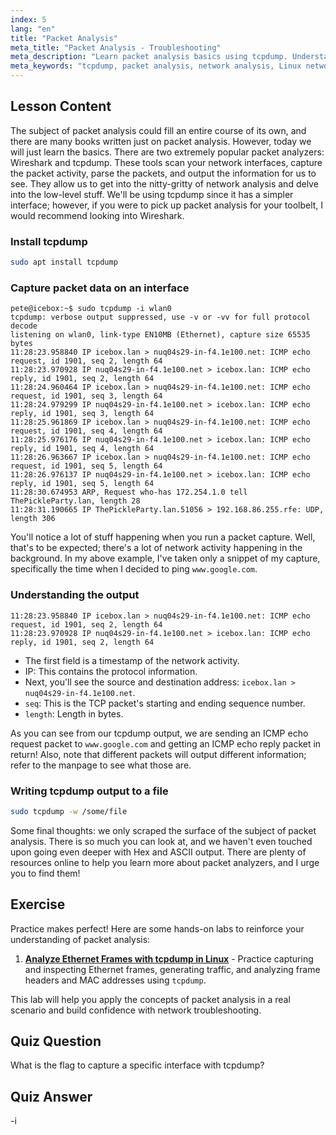 ```yaml
---
index: 5
lang: "en"
title: "Packet Analysis"
meta_title: "Packet Analysis - Troubleshooting"
meta_description: "Learn packet analysis basics using tcpdump. Understand network traffic, capture data, and interpret output with this beginner-friendly Linux guide."
meta_keywords: "tcpdump, packet analysis, network analysis, Linux networking, beginner tutorial, Wireshark, Linux commands, network traffic"
---
```


## Lesson Content

The subject of packet analysis could fill an entire course of its own, and there are many books written just on packet analysis. However, today we will just learn the basics. There are two extremely popular packet analyzers: Wireshark and tcpdump. These tools scan your network interfaces, capture the packet activity, parse the packets, and output the information for us to see. They allow us to get into the nitty-gritty of network analysis and delve into the low-level stuff. We'll be using tcpdump since it has a simpler interface; however, if you were to pick up packet analysis for your toolbelt, I would recommend looking into Wireshark.

### Install tcpdump

```bash
sudo apt install tcpdump
```

### Capture packet data on an interface

```plaintext
pete@icebox:~$ sudo tcpdump -i wlan0
tcpdump: verbose output suppressed, use -v or -vv for full protocol decode
listening on wlan0, link-type EN10MB (Ethernet), capture size 65535 bytes
11:28:23.958840 IP icebox.lan > nuq04s29-in-f4.1e100.net: ICMP echo request, id 1901, seq 2, length 64
11:28:23.970928 IP nuq04s29-in-f4.1e100.net > icebox.lan: ICMP echo reply, id 1901, seq 2, length 64
11:28:24.960464 IP icebox.lan > nuq04s29-in-f4.1e100.net: ICMP echo request, id 1901, seq 3, length 64
11:28:24.979299 IP nuq04s29-in-f4.1e100.net > icebox.lan: ICMP echo reply, id 1901, seq 3, length 64
11:28:25.961869 IP icebox.lan > nuq04s29-in-f4.1e100.net: ICMP echo request, id 1901, seq 4, length 64
11:28:25.976176 IP nuq04s29-in-f4.1e100.net > icebox.lan: ICMP echo reply, id 1901, seq 4, length 64
11:28:26.963667 IP icebox.lan > nuq04s29-in-f4.1e100.net: ICMP echo request, id 1901, seq 5, length 64
11:28:26.976137 IP nuq04s29-in-f4.1e100.net > icebox.lan: ICMP echo reply, id 1901, seq 5, length 64
11:28:30.674953 ARP, Request who-has 172.254.1.0 tell ThePickleParty.lan, length 28
11:28:31.190665 IP ThePickleParty.lan.51056 > 192.168.86.255.rfe: UDP, length 306
```

You'll notice a lot of stuff happening when you run a packet capture. Well, that's to be expected; there's a lot of network activity happening in the background. In my above example, I've taken only a snippet of my capture, specifically the time when I decided to ping `www.google.com`.

### Understanding the output

```plaintext
11:28:23.958840 IP icebox.lan > nuq04s29-in-f4.1e100.net: ICMP echo request, id 1901, seq 2, length 64
11:28:23.970928 IP nuq04s29-in-f4.1e100.net > icebox.lan: ICMP echo reply, id 1901, seq 2, length 64
```

- The first field is a timestamp of the network activity.
- IP: This contains the protocol information.
- Next, you'll see the source and destination address: `icebox.lan > nuq04s29-in-f4.1e100.net`.
- `seq`: This is the TCP packet's starting and ending sequence number.
- `length`: Length in bytes.

As you can see from our tcpdump output, we are sending an ICMP echo request packet to `www.google.com` and getting an ICMP echo reply packet in return! Also, note that different packets will output different information; refer to the manpage to see what those are.

### Writing tcpdump output to a file

```bash
sudo tcpdump -w /some/file
```

Some final thoughts: we only scraped the surface of the subject of packet analysis. There is so much you can look at, and we haven't even touched upon going even deeper with Hex and ASCII output. There are plenty of resources online to help you learn more about packet analyzers, and I urge you to find them!

## Exercise

Practice makes perfect! Here are some hands-on labs to reinforce your understanding of packet analysis:

1. **[Analyze Ethernet Frames with tcpdump in Linux](https://labex.io/labs/linux-analyze-ethernet-frames-with-tcpdump-in-linux-592765)** - Practice capturing and inspecting Ethernet frames, generating traffic, and analyzing frame headers and MAC addresses using `tcpdump`.

This lab will help you apply the concepts of packet analysis in a real scenario and build confidence with network troubleshooting.

## Quiz Question

What is the flag to capture a specific interface with tcpdump?

## Quiz Answer

-i
